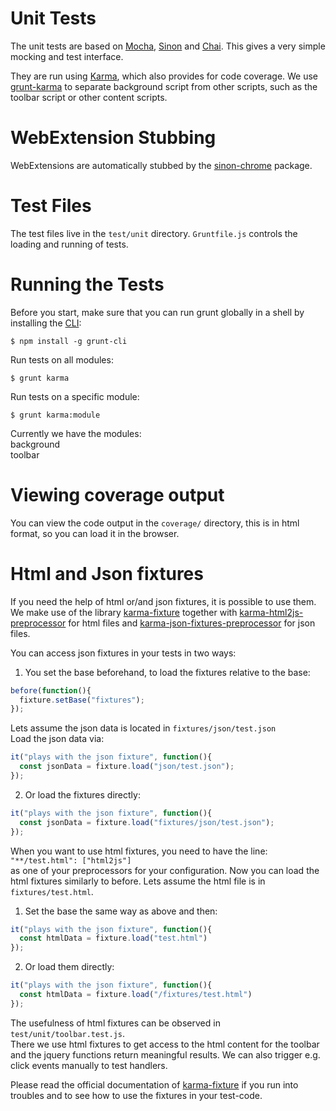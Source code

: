 # Unit Tests

The unit tests are based on [Mocha](http://mochajs.org/),
[Sinon](http://sinonjs.org/) and [Chai](http://chaijs.com/). 
This gives a very simple mocking and test interface.

They are run using [Karma](https://karma-runner.github.io), which also provides
for code coverage. 
We use [grunt-karma](https://github.com/karma-runner/grunt-karma) to separate
background script from other scripts, such as the toolbar script or other content
scripts.

# WebExtension Stubbing

WebExtensions are automatically stubbed by the
[sinon-chrome](https://github.com/acvetkov/sinon-chrome) package.

# Test Files

The test files live in the `test/unit` directory. `Gruntfile.js`
controls the loading and running of tests.

# Running the Tests

Before you start, make sure that you can run grunt globally in a shell by
installing the [CLI](http://gruntjs.com/getting-started):

```shell
$ npm install -g grunt-cli
```

Run tests on all modules:

```shell
$ grunt karma
```

Run tests on a specific module:

```shell
$ grunt karma:module
```

Currently we have the modules:<br>
background<br>
toolbar

# Viewing coverage output

You can view the code output in the `coverage/` directory, this is in html
format, so you can load it in the browser.

# Html and Json fixtures

If you need the help of html or/and json fixtures, it is possible to use them.
We make use of the library [karma-fixture](https://github.com/billtrik/karma-fixture)
together with [karma-html2js-preprocessor](https://github.com/karma-runner/karma-html2js-preprocessor)
for html files and [karma-json-fixtures-preprocessor](https://github.com/dmitriiabramov/karma-json-fixtures-preprocessor)
for json files.

You can access json fixtures in your tests in two ways:<br>
1) You set the base beforehand, to load the fixtures relative to the base:
```javascript
before(function(){
  fixture.setBase("fixtures");
});
```
Lets assume the json data is located in `fixtures/json/test.json`<br>
Load the json data via:
```javascript
it("plays with the json fixture", function(){
  const jsonData = fixture.load("json/test.json");
});
```

2) Or load the fixtures directly:
```javascript
it("plays with the json fixture", function(){
  const jsonData = fixture.load("fixtures/json/test.json");
});
```

When you want to use html fixtures, you need to have the line:<br>
 `"**/test.html": ["html2js"]`  <br>
 as one of your preprocessors for your configuration. Now you can 
 load the html fixtures similarly to before. Lets assume the html 
 file is in `fixtures/test.html`.
1) Set the base the same way as above and then:
```javascript
it("plays with the json fixture", function(){
  const htmlData = fixture.load("test.html")
});
```
2) Or load them directly:
```javascript
it("plays with the json fixture", function(){
  const htmlData = fixture.load("/fixtures/test.html")
});
```
The usefulness of html fixtures can be observed in `test/unit/toolbar.test.js`.<br>
There we use html fixtures to get access to the html content for the toolbar and
the jquery functions return meaningful results. We can also trigger e.g.
click events manually to test handlers.

Please read the official documentation of [karma-fixture](https://github.com/billtrik/karma-fixture)
if you run into troubles and to see how to use the fixtures in your test-code.